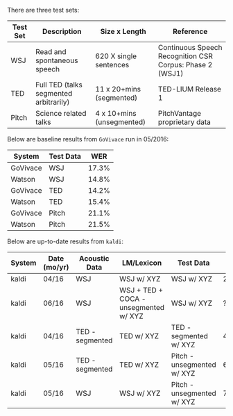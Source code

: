 There are three test sets:

Test Set | Description | Size x Length | Reference
---|---|---|---
WSJ | Read and spontaneous speech |  620 X single sentences | Continuous Speech Recognition CSR Corpus: Phase 2 (WSJ1)
TED | Full TED (talks segmented arbitrarily) | 11 x 20+mins (segmented) | TED-LIUM Release 1
Pitch | Science related talks | 4 x 10+mins (unsegmented) | PitchVantage proprietary data

Below are baseline results from `GoVivace` run in 05/2016:

System | Test Data | WER
|---|---|---
GoVivace | WSJ | 17.3%
Watson | WSJ | 14.8%
GoVivace | TED | 14.2%
Watson | TED | 15.4%
GoVivace | Pitch | 21.1%
Watson | Pitch | 21.5%


Below are up-to-date results from `kaldi`:

System | Date (mo/yr) | Acoustic Data | LM/Lexicon | Test Data | WER
---|---|---|---|---|---
kaldi | 04/16 | WSJ | WSJ w/ XYZ | WSJ w/ XYZ | 20.02%
kaldi | 06/16 | WSJ | WSJ + TED + COCA - unsegmented w/ XYZ | WSJ w/ XYZ | ???
kaldi | 04/16 | TED - segmented | TED w/ XYZ | TED - segmented w/ XYZ | 41.46%
kaldi | 05/16 | TED - segmented | TED w/ XYZ | Pitch - unsegmented w/ XYZ | 63.3%
kaldi | 05/16 | WSJ | WSJ w/ XYZ | Pitch - unsegmented w/ XYZ | 75.9%